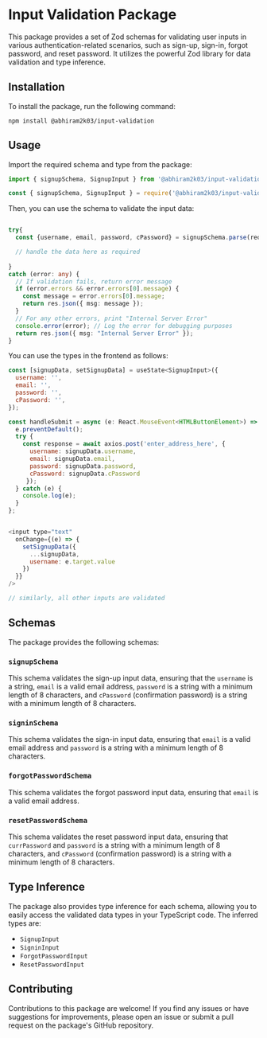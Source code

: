 # Input Validation Package

This package provides a set of Zod schemas for validating user inputs in various authentication-related scenarios, such as sign-up, sign-in, forgot password, and reset password. It utilizes the powerful Zod library for data validation and type inference.

## Installation

To install the package, run the following command:

```
npm install @abhiram2k03/input-validation
```

## Usage

Import the required schema and type from the package:

```typescript
import { signupSchema, SignupInput } from '@abhiram2k03/input-validation';
```

```javascript
const { signupSchema, SignupInput } = require('@abhiram2k03/input-validation');
```

Then, you can use the schema to validate the input data:

```typescript

try{
  const {username, email, password, cPassword} = signupSchema.parse(req.body);

  // handle the data here as required
  
}
catch (error: any) {
  // If validation fails, return error message
  if (error.errors && error.errors[0].message) {
    const message = error.errors[0].message;
    return res.json({ msg: message });
  }
  // For any other errors, print "Internal Server Error"
  console.error(error); // Log the error for debugging purposes
  return res.json({ msg: "Internal Server Error" });
}
```

You can use the types in the frontend as follows:

```javascript
const [signupData, setSignupData] = useState<SignupInput>({
  username: '',
  email: '',
  password: '',
  cPassword: '',
});

const handleSubmit = async (e: React.MouseEvent<HTMLButtonElement>) => {
  e.preventDefault();
  try {
    const response = await axios.post('enter_address_here', { 
      username: signupData.username,
      email: signupData.email,
      password: signupData.password,
      cPassword: signupData.cPassword
     });
  } catch (e) {
    console.log(e);
  }
};


<input type="text"  
  onChange={(e) => {
    setSignupData({
      ...signupData,
      username: e.target.value
    })
  }}
/>

// similarly, all other inputs are validated 

```

## Schemas

The package provides the following schemas:

### `signupSchema`

This schema validates the sign-up input data, ensuring that the `username` is a string, `email` is a valid email address, `password` is a string with a minimum length of 8 characters, and `cPassword` (confirmation password) is a string with a minimum length of 8 characters.

### `signinSchema`

This schema validates the sign-in input data, ensuring that `email` is a valid email address and `password` is a string with a minimum length of 8 characters.

### `forgotPasswordSchema`

This schema validates the forgot password input data, ensuring that `email` is a valid email address.

### `resetPasswordSchema`

This schema validates the reset password input data, ensuring that `currPassword` and `password` is a string with a minimum length of 8 characters, and `cPassword` (confirmation password) is a string with a minimum length of 8 characters.

## Type Inference

The package also provides type inference for each schema, allowing you to easily access the validated data types in your TypeScript code. The inferred types are:

- `SignupInput`
- `SigninInput`
- `ForgotPasswordInput`
- `ResetPasswordInput`

## Contributing

Contributions to this package are welcome! If you find any issues or have suggestions for improvements, please open an issue or submit a pull request on the package's GitHub repository.

